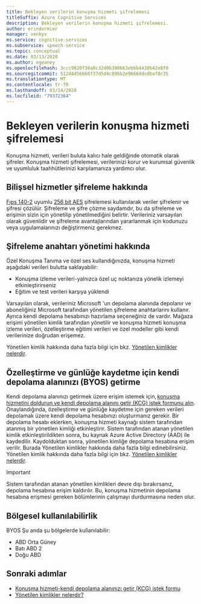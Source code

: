 ```yaml
---
title: Bekleyen verilerin konuşma hizmeti şifrelemesi
titleSuffix: Azure Cognitive Services
description: Bekleyen verilerin konuşma hizmeti şifrelemesi.
author: erindormier
manager: venkyv
ms.service: cognitive-services
ms.subservice: speech-service
ms.topic: conceptual
ms.date: 03/13/2020
ms.author: egeaney
ms.openlocfilehash: 3ccc9820f38a8c32d0b390663eb6b4430b42e8f0
ms.sourcegitcommit: 512d4d56660f37d5d4c896b2e9666ddcdbaf0c35
ms.translationtype: MT
ms.contentlocale: tr-TR
ms.lasthandoff: 03/14/2020
ms.locfileid: "79372364"
---
```

# <a name="speech-service-encryption-of-data-at-rest"></a>Bekleyen verilerin konuşma hizmeti şifrelemesi

Konuşma hizmeti, verileri buluta kalıcı hale geldiğinde otomatik olarak şifreler. Konuşma hizmeti şifrelemesi, verilerinizi korur ve kurumsal güvenlik ve uyumluluk taahhütlerinizi karşılamanıza yardımcı olur.

## <a name="about-cognitive-services-encryption"></a>Bilişsel hizmetler şifreleme hakkında

[Fıps 140-2](https://en.wikipedia.org/wiki/FIPS_140-2) uyumlu [256 bit AES](https://en.wikipedia.org/wiki/Advanced_Encryption_Standard) şifrelemesi kullanılarak veriler şifrelenir ve şifresi çözülür. Şifreleme ve şifre çözme saydamdır, bu da şifreleme ve erişimin sizin için yönetilip yönetilmediğini belirtir. Verileriniz varsayılan olarak güvenlidir ve şifreleme avantajlarından yararlanmak için kodunuzu veya uygulamalarınızı değiştirmeniz gerekmez.

## <a name="about-encryption-key-management"></a>Şifreleme anahtarı yönetimi hakkında

Özel Konuşma Tanıma ve özel ses kullandığınızda, konuşma hizmeti aşağıdaki verileri bulutta saklayabilir:  

* Konuşma izleme verileri-yalnızca özel uç noktanıza yönelik izlemeyi etkinleştirirseniz
* Eğitim ve test verileri karşıya yüklendi

Varsayılan olarak, verileriniz Microsoft 'un depolama alanında depolanır ve aboneliğiniz Microsoft tarafından yönetilen şifreleme anahtarlarını kullanır. Ayrıca kendi depolama hesabınızı hazırlama seçeneğiniz de vardır. Mağaza erişimi yönetilen kimlik tarafından yönetilir ve konuşma hizmeti konuşma izleme verileri, özelleştirme eğitimi verileri ve özel modeller gibi kendi verilerinize doğrudan erişemez.

Yönetilen kimlik hakkında daha fazla bilgi için bkz. [Yönetilen kimlikler nelerdir](https://docs.microsoft.com/azure/active-directory/managed-identities-azure-resources/overview).

## <a name="bring-your-own-storage-byos-for-customization-and-logging"></a>Özelleştirme ve günlüğe kaydetme için kendi depolama alanınızı (BYOS) getirme

Kendi depolama alanınızı getirmek üzere erişim istemek için, [konuşma hizmetini doldurun ve kendi depolama alanını getir (KCG) istek formunu alın](https://aka.ms/cogsvc-cmk). Onaylandığında, özelleştirme ve günlüğe kaydetme için gereken verileri depolamak üzere kendi depolama hesabınızı oluşturmanız gerekir. Bir depolama hesabı eklerken, konuşma hizmeti kaynağı sistem tarafından atanmış bir yönetilen kimliği etkinleştirir. Sistem tarafından atanan yönetilen kimlik etkinleştirildikten sonra, bu kaynak Azure Active Directory (AAD) ile kaydedilir. Kaydolduktan sonra, yönetilen kimliğe depolama hesabına erişim verilir. Burada Yönetilen kimlikler hakkında daha fazla bilgi edinebilirsiniz. Yönetilen kimlik hakkında daha fazla bilgi için bkz. [Yönetilen kimlikler nelerdir](https://docs.microsoft.com/azure/active-directory/managed-identities-azure-resources/overview).

> [!IMPORTANT]
> Sistem tarafından atanan yönetilen kimlikleri devre dışı bırakırsanız, depolama hesabına erişim kaldırılır. Bu, konuşma hizmetinin depolama hesabına erişmesi gereken bölümlerinin çalışmayı durdurmasına neden olur.  

## <a name="regional-availability"></a>Bölgesel kullanılabilirlik

BYOS Şu anda şu bölgelerde kullanılabilir:

* ABD Orta Güney
* Batı ABD 2
* Doğu ABD

## <a name="next-steps"></a>Sonraki adımlar

* [Konuşma hizmeti-kendi depolama alanınızı getir (KCG) istek formu](https://aka.ms/cogsvc-cmk)
* [Yönetilen kimlikler nelerdir?](https://docs.microsoft.com/azure/active-directory/managed-identities-azure-resources/overview)
